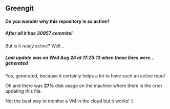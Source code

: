 ## Greengit

#### Do you wonder why this repository is so active?

##### After all it has 30957 commits!

But is it *really* active? Well...

##### Last update was on Wed Aug 24 at 17:25:13 when those lines were... generated

Yes, generated, because it certainly helps a lot to have such an active repo!

Oh and there was **27%** disk usage on the machine
where there is the cron updating this file.

Not the best way to monitor a VM in the cloud but it works! :)

